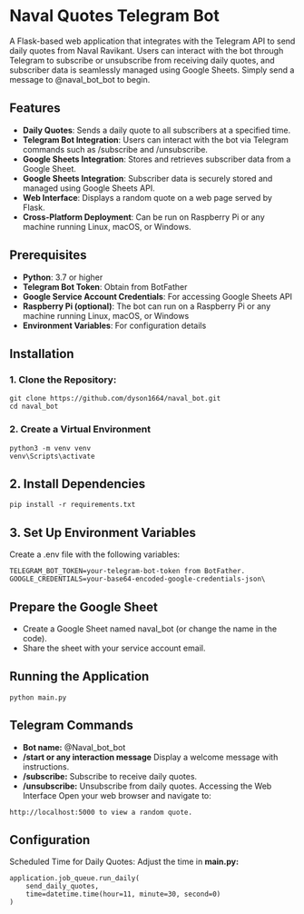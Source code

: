# Naval Quotes Telegram Bot

A Flask-based web application that integrates with the Telegram API to send daily quotes from Naval Ravikant. Users can interact with the bot through Telegram to subscribe or unsubscribe from receiving daily quotes, and subscriber data is seamlessly managed using Google Sheets. Simply send a message to @naval_bot_bot to begin.
## Features
* **Daily Quotes**: Sends a daily quote to all subscribers at a specified time.
* **Telegram Bot Integration**: Users can interact with the bot via Telegram commands such as /subscribe and /unsubscribe.
* **Google Sheets Integration**: Stores and retrieves subscriber data from a Google Sheet.
* **Google Sheets Integration**: Subscriber data is securely stored and managed using Google Sheets API.
* **Web Interface**: Displays a random quote on a web page served by Flask.
* **Cross-Platform Deployment**: Can be run on Raspberry Pi or any machine running Linux, macOS, or Windows.
  
## Prerequisites

* **Python**: 3.7 or higher
* **Telegram Bot Token**: Obtain from BotFather
* **Google Service Account Credentials**: For accessing Google Sheets API
* **Raspberry Pi (optional)**: The bot can run on a Raspberry Pi or any machine running Linux, macOS, or Windows
* **Environment Variables**: For configuration details

## Installation

### 1. Clone the Repository:
```
git clone https://github.com/dyson1664/naval_bot.git
cd naval_bot
```

### 2. Create a Virtual Environment
```
python3 -m venv venv
venv\Scripts\activate
```

## 2. Install Dependencies
```
pip install -r requirements.txt
```

## 3. Set Up Environment Variables

Create a .env file with the following variables:
```
TELEGRAM_BOT_TOKEN=your-telegram-bot-token from BotFather.
GOOGLE_CREDENTIALS=your-base64-encoded-google-credentials-json\
```

## Prepare the Google Sheet

* Create a Google Sheet named naval_bot (or change the name in the code).
* Share the sheet with your service account email.

## Running the Application
```python main.py```


## Telegram Commands
* **Bot name:** @Naval_bot_bot
* **/start or any interaction message** Display a welcome message with instructions.
* **/subscribe:** Subscribe to receive daily quotes.
* **/unsubscribe:** Unsubscribe from daily quotes.
Accessing the Web Interface
Open your web browser and navigate to:
```
http://localhost:5000 to view a random quote.
```

## Configuration
Scheduled Time for Daily Quotes: Adjust the time in  **main.py:**
```
application.job_queue.run_daily(
    send_daily_quotes,
    time=datetime.time(hour=11, minute=30, second=0)
)
